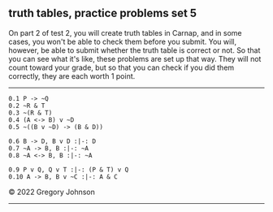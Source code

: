 ## truth tables, practice problems set 5

On part 2 of test 2, you will create truth tables in  Carnap, and in some cases, you won't be able to check them before you submit. You will, however, be able to submit whether the truth table is correct or not. So that you can see what it's like, these problems are set up that way. They will not count toward your grade, but so that you can check if you did them correctly, they are each worth 1 point.

---

~~~{.TruthTable .Simple system="magnusSL" options="nocounterexample nocheck exam" points="1" late-credit="1"}
0.1 P -> ~Q
0.2 ~R & T
0.3 ~(R & T)
0.4 (A <-> B) v ~D
0.5 ~((B v ~D) -> (B & D))
~~~


~~~{.TruthTable .Validity system="magnusSL" options="turnstilemark nocounterexample nocheck exam" points="1" late-credit="1"}
0.6 B -> D, B v D :|-: D 
0.7 ~A -> B, B :|-: ~A
0.8 ~A <-> B, B :|-: ~A
~~~

~~~{.TruthTable .Validity system="magnusSL" options="turnstilemark nocounterexample autoAtoms nocheck exam" points="1" late-credit="1"}
0.9 P v Q, Q v T :|-: (P & T) v Q 
0.10 A -> B, B v ~C :|-: A & C
~~~

&copy; 2022 Gregory Johnson 

---
